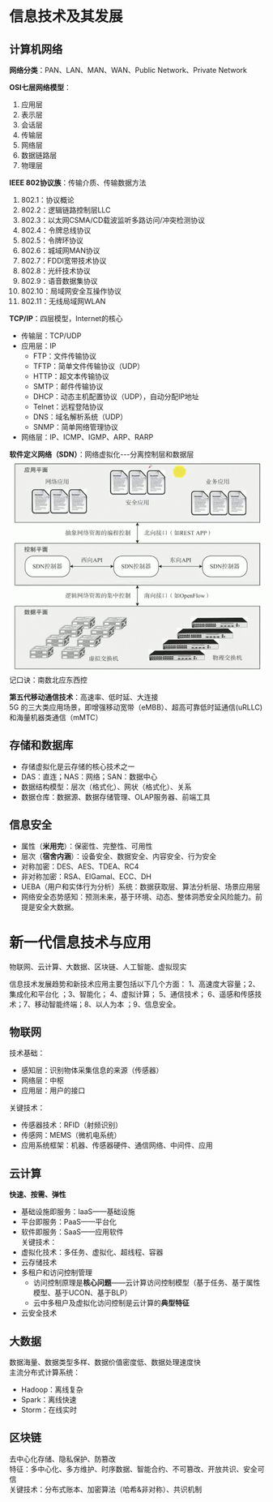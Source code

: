 # 信息技术及其发展

## 计算机网络
**网络分类**：PAN、LAN、MAN、WAN、Public Network、Private Network

**OSI七层网络模型**：
1. 应用层
2. 表示层
3. 会话层
4. 传输层
5. 网络层
6. 数据链路层
7. 物理层

**IEEE 802协议族**：传输介质、传输数据方法
1. 802.1：协议概论
2. 802.2：逻辑链路控制层LLC
3. 802.3：以太网CSMA/CD载波监听多路访问/冲突检测协议
4. 802.4：令牌总线协议
5. 802.5：令牌环协议
6. 802.6：城域网MAN协议
7. 802.7：FDDI宽带技术协议
8. 802.8：光纤技术协议
9. 802.9：语音数据集协议
10. 802.10：局域网安全互操作协议
11. 802.11：无线局域网WLAN

**TCP/IP**：四层模型，Internet的核心
* 传输层：TCP/UDP
* 应用层：IP
  * FTP：文件传输协议
  * TFTP：简单文件传输协议（UDP）
  * HTTP：超文本传输协议
  * SMTP：邮件传输协议
  * DHCP：动态主机配置协议（UDP），自动分配IP地址
  * Telnet：远程登陆协议
  * DNS：域名解析系统（UDP）
  * SNMP：简单网络管理协议
* 网络层：IP、ICMP、IGMP、ARP、RARP

**软件定义网络（SDN）**：网络虚拟化---分离控制层和数据层
![SDN示例](../99src/SDN.png)  
记口诀：南数北应东西控

**第五代移动通信技术**：高速率、低时延、大连接  
5G 的三大类应用场景，即增强移动宽带（eMBB）、超高可靠低时延通信(uRLLC) 和海量机器类通信（mMTC）

## 存储和数据库
* 存储虚拟化是云存储的核心技术之一
* DAS：直连；NAS：网络；SAN：数据中心
* 数据结构模型：层次（格式化）、网状（格式化）、关系
* 数据仓库：数据源、数据存储管理、OLAP服务器、前端工具

## 信息安全
* 属性（**米用完**）：保密性、完整性、可用性
* 层次（**宿舍内涵**）：设备安全、数据安全、内容安全、行为安全
* 对称加密：DES、AES、TDEA、RC4
* 非对称加密：RSA、ElGamal、ECC、DH
* UEBA（用户和实体行为分析）系统：数据获取层、算法分析层、场景应用层
* 网络安全态势感知：预测未来，基于环境、动态、整体洞悉安全风险能力。前提是安全大数据。

# 新一代信息技术与应用

物联网、云计算、大数据、区块链、人工智能、虚拟现实

信息技术发展趋势和新技术应用主要包括以下几个方面：
1、高速度大容量；2、集成化和平台化 ；3、智能化； 4、虚拟计算； 5、通信技术； 6、遥感和传感技术；7、移动智能终端；8、以人为本 ；9、信息安全。

## 物联网
技术基础：
* 感知层：识别物体采集信息的来源（传感器）
* 网络层：中枢
* 应用层：用户的接口

关键技术：
* 传感器技术：RFID（射频识别）
* 传感网：MEMS（微机电系统）
* 应用系统框架：机器、传感器硬件、通信网络、中间件、应用

## 云计算
**快速、按需、弹性**  
* 基础设施即服务：IaaS——基础设施
* 平台即服务：PaaS——平台化
* 软件即服务：SaaS——应用软件  
关键技术：
* 虚拟化技术：多任务、虚拟化、超线程、容器
* 云存储技术
* 多租户和访问控制管理
  * 访问控制原理是**核心问题**——云计算访问控制模型（基于任务、基于属性模型、基于UCON、基于BLP）
  * 云中多租户及虚拟化访问控制是云计算的**典型特征**
* 云安全技术

## 大数据
数据海量、数据类型多样、数据价值密度低、数据处理速度快  
主流分布式计算系统：
* Hadoop：离线复杂
* Spark：离线快速
* Storm：在线实时

## 区块链
去中心化存储、隐私保护、防篡改  
特征：多中心化、多方维护、时序数据、智能合约、不可篡改、开放共识、安全可信  
关键技术：分布式账本、加密算法（哈希&非对称）、共识机制